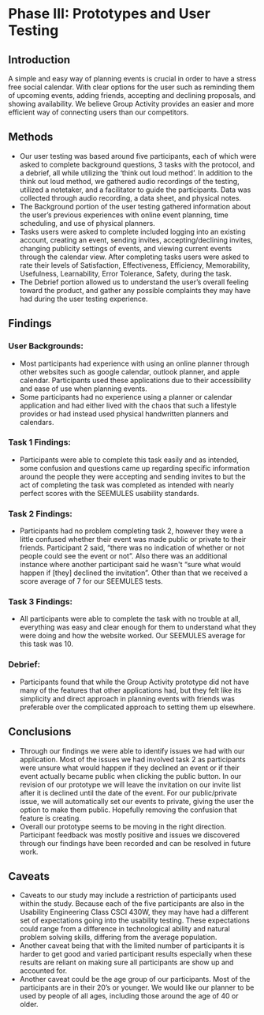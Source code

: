 # Phase III: Prototypes and User Testing

## Introduction

A simple and easy way of planning events is crucial in order to have a stress free social calendar. With clear options for the user such as reminding them of upcoming events, adding friends, accepting and declining proposals, and showing availability. We believe Group Activity provides an easier and more efficient way of connecting users than our competitors.

## Methods

* Our user testing was based around five participants, each of which were asked to complete background questions, 3 tasks with the protocol, and a debrief, all while utilizing the ‘think out loud method’. In addition to the think out loud method, we gathered audio recordings of the testing, utilized a notetaker, and a facilitator to guide the participants. Data was collected through audio recording, a data sheet, and physical notes. 
* The Background portion of the user testing gathered information about the user’s previous experiences with online event planning, time scheduling, and use of physical planners. 
* Tasks users were asked to complete included logging into an existing account, creating an event, sending invites, accepting/declining invites, changing publicity settings of events, and viewing current events through the calendar view. After completing tasks users were asked to rate their levels of Satisfaction, Effectiveness, Efficiency, Memorability, Usefulness, Learnability, Error Tolerance, Safety, during the task.
* The Debrief portion allowed us to understand the user’s overall feeling toward the product, and gather any possible complaints they may have had during the user testing experience. 


## Findings

### User Backgrounds:
* Most participants had experience with using an online planner through other websites such as google calendar, outlook planner, and apple calendar. Participants used these applications due to their accessibility and ease of use when planning events. 
* Some participants had no experience using a planner or calendar application and had either lived with the chaos that such a lifestyle provides or had instead used physical handwritten planners and calendars.
	
### Task 1 Findings:
* Participants were able to complete this task easily and as intended, some confusion and questions came up regarding specific information around the people they were accepting and sending invites to but the act of completing the task was completed as intended with nearly perfect scores with the SEEMULES usability standards.

### Task 2 Findings:
* Participants had no problem completing task 2, however they were a little confused whether their event was made public or private to their friends. Participant 2 said, “there was no indication of whether or not people could see the event or not”. Also there was an additional instance where another participant said he wasn't “sure what would happen if [they] declined the invitation”. Other than that we received a score average of 7 for our SEEMULES tests. 

### Task 3 Findings:
* All participants were able to complete the task with no trouble at all, everything was easy and clear enough for them to understand what they were doing and how the website worked. Our SEEMULES average for this task was 10.

### Debrief:
* Participants found that while the Group Activity prototype did not have many of the features that other applications had, but they felt like its simplicity and direct approach in planning events with friends was preferable over the complicated approach to setting them up elsewhere.


## Conclusions

* Through our findings we were able to identify issues we had with our application. Most of the issues we had involved task 2 as participants were unsure what would happen if they declined an event or if their event actually became public when clicking the public button. In our revision of our prototype we will leave the invitation on our invite list after it is declined until the date of the event. For our public/private issue, we will automatically set our events to private, giving the user the option to make them public. Hopefully removing the confusion that feature is creating.
* Overall our prototype seems to be moving in the right direction. Participant feedback was mostly positive and issues we discovered through our findings have been recorded and can be resolved in future work.


## Caveats

* Caveats to our study may include a restriction of participants used within the study. Because each of the five participants are also in the Usability Engineering Class CSCI 430W, they may have had a different set of expectations going into the usability testing. These expectations could range from a difference in technological ability and natural problem solving skills, differing from the average population.
* Another caveat being that with the limited number of participants it is harder to get good and varied participant results especially when these results are reliant on making sure all participants are show up and accounted for.
* Another caveat could be the age group of our participants. Most of the participants are in their 20’s or younger. We would like our planner to be used by people of all ages, including those around the age of 40 or older.

